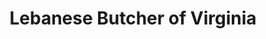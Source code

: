 ---
title: "Lebanese Butcher of Virginia"
url: /falls-church/lebanese-butcher-of-virginia/
shop: butcher
---